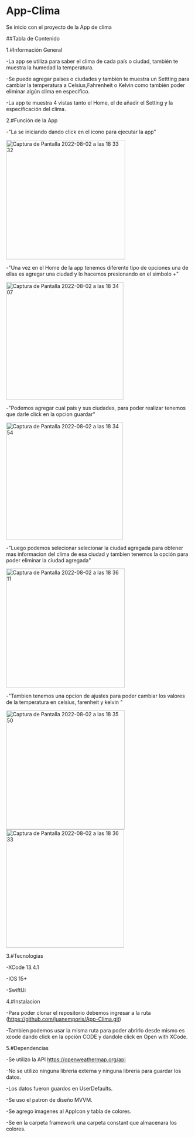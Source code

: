 # App-Clima
Se inicio con el proyecto de la App de clima 

##Tabla de Contenido

1.#Información General

-La app se utiliza para saber el clima de cada país o ciudad, también te muestra la humedad la temperatura.

-Se puede agregar países o ciudades y también te muestra un Settting para cambiar la temperatura a Celsius,Fahrenheit o Kelvin como también poder eliminar algún clima en especifico.

-La app te muestra 4 vistas tanto el Home, el de añadir el Setting y la especificación del clima.

2.#Función de la App

-"La se iniciando dando click en el icono para ejecutar la app"


<img width="325" alt="Captura de Pantalla 2022-08-02 a las 18 33 32" src="https://user-images.githubusercontent.com/89556060/182496519-b3a25d26-785c-432b-a6f1-490754ebd845.png">

-"Una vez en el Home de la app tenemos diferente tipo de opciones una de ellas es 
agregar una ciudad y lo hacemos presionando en el simbolo +"


<img width="320" alt="Captura de Pantalla 2022-08-02 a las 18 34 07" src="https://user-images.githubusercontent.com/89556060/182497339-4695efd6-1bdb-4719-89ae-0eda216514ee.png">

-"Podemos agregar cual pais y sus ciudades, para poder realizar tenemos 
que darle click en la opcion guardar"


<img width="319" alt="Captura de Pantalla 2022-08-02 a las 18 34 54" src="https://user-images.githubusercontent.com/89556060/182497458-2ebe929b-5bd7-4254-b36a-92afdfdbcef9.png">

-"Luego podemos selecionar selecionar la ciudad agregada para obtener mas informacion 
del clima de esa ciudad y tambien tenemos la opción para poder eliminar la ciudad agregada"


<img width="324" alt="Captura de Pantalla 2022-08-02 a las 18 36 11" src="https://user-images.githubusercontent.com/89556060/182497785-abd1bb00-e8e2-4002-b48e-9581be91fdb0.png">

-"Tambien tenemos una opcion de ajustes para poder cambiar los 
valores de la temperatura en celsius, farenheit y kelvin "


<img width="324" alt="Captura de Pantalla 2022-08-02 a las 18 35 50" src="https://user-images.githubusercontent.com/89556060/182498198-faa93824-8a89-4ac0-8d32-2295cfd45bbb.png">
<img width="322" alt="Captura de Pantalla 2022-08-02 a las 18 36 33" src="https://user-images.githubusercontent.com/89556060/182498211-fef8d6f7-f404-4809-a58f-40e7f8abdfd2.png">



3.#Tecnologias 

-XCode 13.4.1

-IOS 15+

-SwiftUi

4.#Instalacion

-Para poder clonar el repositorio debemos ingresar a la ruta (https://github.com/juanemporis/App-Clima.git)

-Tambien podemos usar la misma ruta para poder abrirlo desde mismo es xcode dando click en la opción CODE y dandole click en Open with XCode.

5.#Dependencias

-Se utilizo la API https://openweathermap.org/api

-No se utilizo ninguna libreria externa y ninguna libreria para guardar los datos.

-Los datos fueron guardos en UserDefaults.

-Se uso el patron de diseño MVVM.

-Se agrego imagenes al AppIcon y tabla de colores.

-Se en la carpeta framework una carpeta constant que almacenara los colores.
